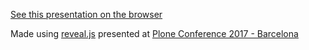 [See this presentation on the browser](https://erral.github.io/ploneconf2017-multi-plone)

Made using [reveal.js](http://lab.hakim.se/reveal-js/) presented at [Plone Conference 2017 - Barcelona](https://2017.ploneconf.org/)
